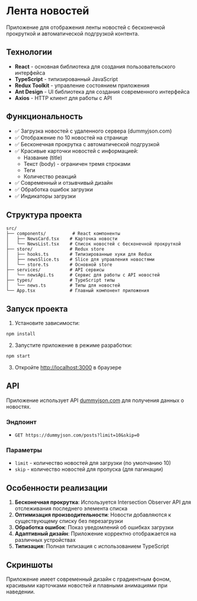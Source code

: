 # Лента новостей

Приложение для отображения ленты новостей с бесконечной прокруткой и автоматической подгрузкой контента.

## Технологии

- **React** - основная библиотека для создания пользовательского интерфейса
- **TypeScript** - типизированный JavaScript
- **Redux Toolkit** - управление состоянием приложения
- **Ant Design** - UI библиотека для создания современного интерфейса
- **Axios** - HTTP клиент для работы с API

## Функциональность

- ✅ Загрузка новостей с удаленного сервера (dummyjson.com)
- ✅ Отображение по 10 новостей на странице
- ✅ Бесконечная прокрутка с автоматической подгрузкой
- ✅ Красивые карточки новостей с информацией:
  - Название (title)
  - Текст (body) - ограничен тремя строками
  - Теги
  - Количество реакций
- ✅ Современный и отзывчивый дизайн
- ✅ Обработка ошибок загрузки
- ✅ Индикаторы загрузки

## Структура проекта

```
src/
├── components/          # React компоненты
│   ├── NewsCard.tsx    # Карточка новости
│   └── NewsList.tsx    # Список новостей с бесконечной прокруткой
├── store/              # Redux store
│   ├── hooks.ts        # Типизированные хуки для Redux
│   ├── newsSlice.ts    # Slice для управления новостями
│   └── store.ts        # Основной store
├── services/           # API сервисы
│   └── newsApi.ts      # Сервис для работы с API новостей
├── types/              # TypeScript типы
│   └── news.ts         # Типы для новостей
└── App.tsx             # Главный компонент приложения
```

## Запуск проекта

1. Установите зависимости:
```bash
npm install
```

2. Запустите приложение в режиме разработки:
```bash
npm start
```

3. Откройте [http://localhost:3000](http://localhost:3000) в браузере

## API

Приложение использует API [dummyjson.com](https://dummyjson.com/posts) для получения данных о новостях.

### Эндпоинт
- `GET https://dummyjson.com/posts?limit=10&skip=0`

### Параметры
- `limit` - количество новостей для загрузки (по умолчанию 10)
- `skip` - количество новостей для пропуска (для пагинации)

## Особенности реализации

1. **Бесконечная прокрутка**: Используется Intersection Observer API для отслеживания последнего элемента списка
2. **Оптимизация производительности**: Новости добавляются к существующему списку без перезагрузки
3. **Обработка ошибок**: Показ уведомлений об ошибках загрузки
4. **Адаптивный дизайн**: Приложение корректно отображается на различных устройствах
5. **Типизация**: Полная типизация с использованием TypeScript

## Скриншоты

Приложение имеет современный дизайн с градиентным фоном, красивыми карточками новостей и плавными анимациями при наведении.
